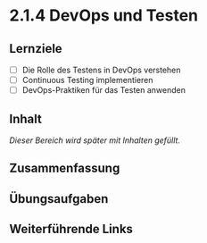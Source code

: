 # 2.1.4 DevOps und Testen

## Lernziele

- [ ] Die Rolle des Testens in DevOps verstehen
- [ ] Continuous Testing implementieren
- [ ] DevOps-Praktiken für das Testen anwenden

## Inhalt

_Dieser Bereich wird später mit Inhalten gefüllt._

## Zusammenfassung

## Übungsaufgaben

## Weiterführende Links

